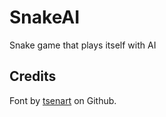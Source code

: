# SnakeAI

Snake game that plays itself with AI

## Credits

Font by [tsenart](https://github.com/tsenart/sight/tree/master/fonts) on Github.
